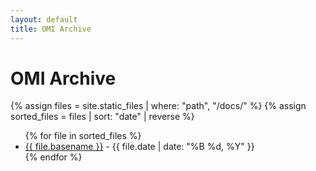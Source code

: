```yaml
---
layout: default
title: OMI Archive
---
```


<h1>OMI Archive</h1>

{% assign files = site.static_files | where: "path", "/docs/" %}
{% assign sorted_files = files | sort: "date" | reverse %}

<ul>
{% for file in sorted_files %}
  <li><a href="{{ file.path }}">{{ file.basename }}</a> - {{ file.date | date: "%B %d, %Y" }}</li>
{% endfor %}
</ul>
